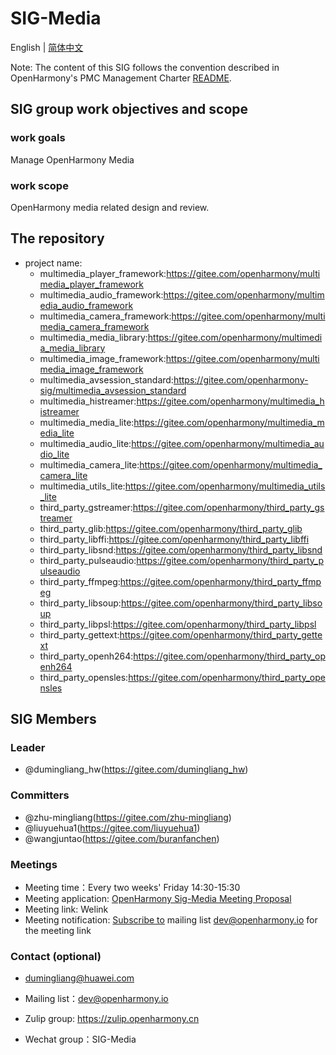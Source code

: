 # SIG-Media
English | [简体中文](./sig-media_cn.md)

Note: The content of this SIG follows the convention described in OpenHarmony's PMC Management Charter [README](/zh/pmc.md).

## SIG group work objectives and scope

### work goals
Manage OpenHarmony Media

### work scope
OpenHarmony media related design and review.

## The repository
- project name:
  - multimedia_player_framework:https://gitee.com/openharmony/multimedia_player_framework
  - multimedia_audio_framework:https://gitee.com/openharmony/multimedia_audio_framework
  - multimedia_camera_framework:https://gitee.com/openharmony/multimedia_camera_framework
  - multimedia_media_library:https://gitee.com/openharmony/multimedia_media_library
  - multimedia_image_framework:https://gitee.com/openharmony/multimedia_image_framework
  - multimedia_avsession_standard:https://gitee.com/openharmony-sig/multimedia_avsession_standard
  - multimedia_histreamer:https://gitee.com/openharmony/multimedia_histreamer
  - multimedia_media_lite:https://gitee.com/openharmony/multimedia_media_lite
  - multimedia_audio_lite:https://gitee.com/openharmony/multimedia_audio_lite
  - multimedia_camera_lite:https://gitee.com/openharmony/multimedia_camera_lite
  - multimedia_utils_lite:https://gitee.com/openharmony/multimedia_utils_lite
  - third_party_gstreamer:https://gitee.com/openharmony/third_party_gstreamer
  - third_party_glib:https://gitee.com/openharmony/third_party_glib
  - third_party_libffi:https://gitee.com/openharmony/third_party_libffi
  - third_party_libsnd:https://gitee.com/openharmony/third_party_libsnd
  - third_party_pulseaudio:https://gitee.com/openharmony/third_party_pulseaudio
  - third_party_ffmpeg:https://gitee.com/openharmony/third_party_ffmpeg
  - third_party_libsoup:https://gitee.com/openharmony/third_party_libsoup
  - third_party_libpsl:https://gitee.com/openharmony/third_party_libpsl
  - third_party_gettext:https://gitee.com/openharmony/third_party_gettext
  - third_party_openh264:https://gitee.com/openharmony/third_party_openh264
  - third_party_opensles:https://gitee.com/openharmony/third_party_opensles


## SIG Members

### Leader
- @dumingliang_hw(https://gitee.com/dumingliang_hw)

### Committers
- @zhu-mingliang(https://gitee.com/zhu-mingliang)
- @liuyuehua1(https://gitee.com/liuyuehua1)
- @wangjuntao(https://gitee.com/buranfanchen)

### Meetings
 - Meeting time：Every two weeks' Friday 14:30-15:30
 - Meeting application: [OpenHarmony Sig-Media Meeting Proposal](https://shimo.im/sheets/DTgCtcgrHhyTq6tD/MODOC)
 - Meeting link: Welink
 - Meeting notification: [Subscribe to](https://lists.openatom.io/postorius/lists/dev.openharmony.io) mailing list dev@openharmony.io for the meeting link

### Contact (optional)

- dumingliang@huawei.com

- Mailing list：dev@openharmony.io
- Zulip group: https://zulip.openharmony.cn
- Wechat group：SIG-Media
